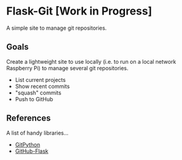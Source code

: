 # Flask-Git [Work in Progress]
A simple site to manage git repositories.  

## Goals
Create a lightweight site to use locally (i.e. to run on a local network Raspberry Pi) to manage several git repositories.  
* List current projects  
* Show recent commits
* "squash" commits
* Push to GitHub

## References
A list of handy libraries...
* [GitPython](http://gitpython.readthedocs.io/en/stable/)
* [GitHub-Flask](https://github-flask.readthedocs.io/en/latest/)

